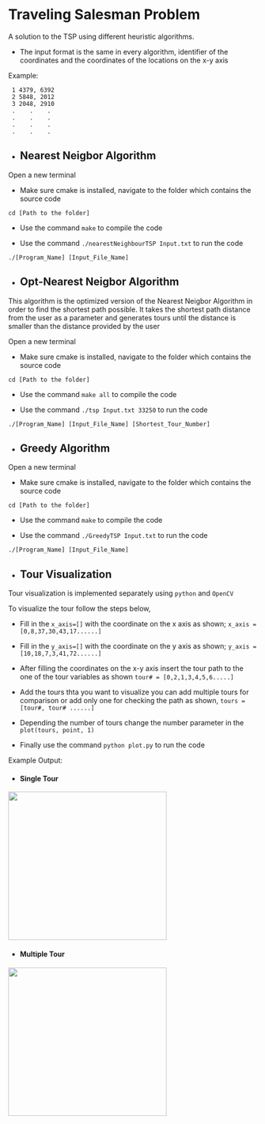 # Traveling Salesman Problem

 A solution to the TSP using different heuristic algorithms.
 
 - The input format is the same in every algorithm, identifier of the coordinates and the coordinates of the locations on the x-y axis
 
 Example:
 

     1 4379, 6392
     2 5848, 2012
     3 2048, 2910
     .    .    .
     .    .    .
     .    .    .
     .    .    . 


- ##  Nearest Neigbor Algorithm

Open a new terminal 

- Make sure cmake is installed, navigate to the folder which contains the source code 

```cd [Path to the folder]```

- Use the command ```make``` to compile the code 

- Use the command ```./nearestNeighbourTSP Input.txt``` to run the code

```./[Program_Name] [Input_File_Name]```

- ## Opt-Nearest Neigbor Algorithm

This algorithm is the optimized version of the Nearest Neigbor Algorithm in order to find the shortest path possible. It takes the shortest path distance from the user as a parameter and generates tours until the distance is smaller than the distance provided by the user 

Open a new terminal 

- Make sure cmake is installed, navigate to the folder which contains the source code 

```cd [Path to the folder]```

- Use the command ```make all``` to compile the code 

- Use the command ```./tsp Input.txt 33250``` to run the code

```./[Program_Name] [Input_File_Name] [Shortest_Tour_Number]```

- ##  Greedy Algorithm

Open a new terminal 

- Make sure cmake is installed, navigate to the folder which contains the source code 

```cd [Path to the folder]```

- Use the command ```make``` to compile the code 

- Use the command ```./GreedyTSP Input.txt``` to run the code

```./[Program_Name] [Input_File_Name]```

- ##  Tour Visualization

Tour visualization is implemented separately using ```python``` and ```OpenCV``` 

To visualize the tour follow the steps below, 

- Fill in the ```x_axis=[]``` with the coordinate on the x axis as shown; ```x_axis = [0,8,37,30,43,17......]```

- Fill in the ```y_axis=[]``` with the coordinate on the y axis as shown; ```y_axis = [10,18,7,3,41,72......]```

- After filling the coordinates on the x-y axis insert the tour path to the one of the tour variables as shown ```tour# = [0,2,1,3,4,5,6.....]```

- Add the tours thta you want to visualize you can add multiple tours for comparison or add only one for checking the path as shown, ```tours = [tour#, tour# ......]```

- Depending the number of tours change the number parameter in the ```plot(tours, point, 1)``` 

- Finally use the command ```python plot.py``` to run the code 

Example Output: 

- #### Single Tour  

<img src="https://github.com/onurjuzelle/TSP/blob/master/Tour%20Images/neartour_.jpg" width="320" height="300"/>

- #### Multiple Tour

<img 
src="https://github.com/onurjuzelle/TSP/blob/master/Tour%20Images/tourcomp_.jpg" width="320" height="300"/>

